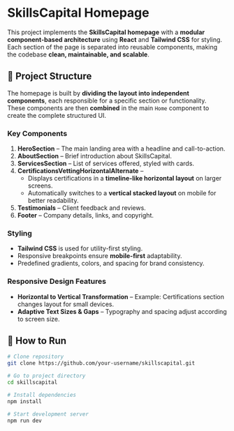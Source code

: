 # SkillsCapital Homepage

This project implements the **SkillsCapital homepage** with a **modular component-based architecture** using **React** and **Tailwind CSS** for styling. Each section of the page is separated into reusable components, making the codebase **clean, maintainable, and scalable**.

## 📂 Project Structure

The homepage is built by **dividing the layout into independent components**, each responsible for a specific section or functionality.  
These components are then **combined** in the main `Home` component to create the complete structured UI.

### **Key Components**
1. **HeroSection** – The main landing area with a headline and call-to-action.
2. **AboutSection** – Brief introduction about SkillsCapital.
3. **ServicesSection** – List of services offered, styled with cards.
4. **CertificationsVettingHorizontalAlternate** –  
   - Displays certifications in a **timeline-like horizontal layout** on larger screens.  
   - Automatically switches to a **vertical stacked layout** on mobile for better readability.
5. **Testimonials** – Client feedback and reviews.
6. **Footer** – Company details, links, and copyright.

### **Styling**
- **Tailwind CSS** is used for utility-first styling.
- Responsive breakpoints ensure **mobile-first** adaptability.
- Predefined gradients, colors, and spacing for brand consistency.

### **Responsive Design Features**
- **Horizontal to Vertical Transformation** – Example: Certifications section changes layout for small devices.
- **Adaptive Text Sizes & Gaps** – Typography and spacing adjust according to screen size.

## 🚀 How to Run
```bash
# Clone repository
git clone https://github.com/your-username/skillscapital.git

# Go to project directory
cd skillscapital

# Install dependencies
npm install

# Start development server
npm run dev
